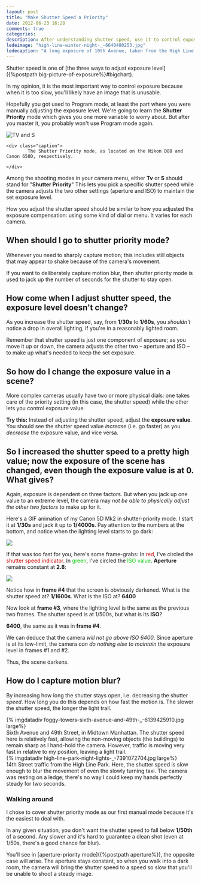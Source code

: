 ```yaml
---
layout: post
title: "Make Shutter Speed a Priority"
date: 2012-06-23 16:20
comments: true
categories: 
description: After understanding shutter speed, use it to control exposure.
ledeimage: "high-line-winter-night-_-6640480253.jpg" 
ledecaption: "A long exposure of 10th Avenue, taken from the High Line on a winter night. The shutter is open for 13 seconds, a length of time that the camera would likely never choose on its own."
---
```



Shutter speed is one of [the three ways to adjust exposure level]({%postpath big-picture-of-exposure%}#bigchart). 

In my opinion, it is the most important way to control exposure because when it is too slow, you'll likely have an image that is unusable.

<!--more-->

Hopefully you got used to Program mode, at least the part where you were manually adjusting the exposure level. We're going to learn the **Shutter Priority** mode which gives you one more variable to worry about. But after you master it, you probably won't use Program mode again.

<div class="imgwrap inset">
	<img src="{{site.graphics_dir}}/shutter-priority-circled.jpg" alt="TV and S">
	

	<div class="caption">
			The Shutter Priority mode, as located on the Nikon D80 and Canon 650D, respectively.
		
	</div>
</div>	


Among the shooting modes in your camera menu, either **Tv** or **S** should stand for "**Shutter Priority**" This lets you pick a specific shutter speed while the camera adjusts the two other settings (aperture and ISO) to maintain the set exposure level.

How you adjust the shutter speed should be similar to how you adjusted the exposure compensation: using some kind of dial or menu. It varies for each camera.


## When should I go to shutter priority mode?
Whenever you need to sharply capture motion; this includes still objects that may appear to shake because of the camera's movement.

If you want to deliberately capture motion blur, then shutter priority mode is used to jack up the number of seconds for the shutter to stay open.

## How come when I adjust shutter speed, the exposure level doesn't change?


As you increase the shutter speed, say, from **1/30s** to <strong>1/60s</strong>, you <em>shouldn't</em> notice a drop in overall lighting, if you're in a reasonably lighted room.

Remember that shutter speed is just one component of exposure; as you move it up or down, the camera adjusts the other two &ndash; aperture and ISO &ndash; to make up what's needed to keep the set exposure.

## So how do I change the exposure value in a scene?
More complex cameras usually have two or more physical dials: one takes care of the priority setting (in this case, the shutter speed) while the other lets you control exposure value.

<strong>Try this:</strong> Instead of adjusting the shutter speed, adjust the <strong>exposure value</strong>. You should see the shutter speed value <em>increase</em> (i.e. go faster) as you <em>decrease</em> the exposure value, and vice versa.


## So I increased the shutter speed to a pretty high value; now the exposure of the scene has changed, even though the exposure value is at 0. What gives?

Again, exposure is dependent on three factors. But when you jack up one value to an extreme level, the camera may <em>not be able to physically adjust the other two factors</em> to make up for it.

Here's a GIF animation of my Canon 5D Mk2 in shutter-priority mode. I start it at <strong>1/30s</strong> and jack it up to <strong>1/4000s</strong>. Pay attention to the numbers at the bottom, and notice when the lighting level starts to go dark:


<div class="medium imgwrap">
	<img src="{{site.graphics_dir}}/camera-back-shutter-v-iso.gif">
</div>

If that was too fast for you, here's some frame-grabs: In <span style="color:#c00">red</span>, I've circled the <span style="color:#c00">shutter speed indicator</span>. In <span style="color:#0c0">green</span>, I've circled the <span style="color:#0c0">ISO value</span>. **Aperture** remains constant at **2.8**:

<div class="medium imgwrap">
	<img src="{{site.graphics_dir}}/camera-back-shutter-v-iso-4scn.jpg">
</div>

Notice how in **frame #4** that the screen is obviously darkened. What is the shutter speed at? **1/1600s**. What is the ISO at? **6400**

Now look at **frame #3**, where the lighting level is the same as the previous two frames. The shutter speed is at 1/500s, but what is its **ISO**?

**6400**, the same as it was in **frame #4**.

We can deduce that the camera *will not go above ISO 6400*. Since aperture is at its low-limit, the camera *can do nothing else to maintain* the exposure level in frames #1 and #2.

Thus, the scene darkens.






## How do I capture motion blur?
By increasing how long the shutter stays open, i.e. decreasing the shutter <em>speed</em>. How long you do this depends on how fast the motion is. The slower the shutter speed, the longer the light trail.

<div class="wide imgwrap">
	{% imgdatadiv foggy-towers-sixth-avenue-and-49th-_-6139425910.jpg large%}
	<div class="caption">
		Sixth Avenue and 49th Street, in Midtown Manhattan. The shutter speed here is relatively fast, allowing the non-moving objects (the buildings) to remain sharp as I hand-hold the camera. However, traffic is moving very fast in relative to my position, leaving a light trail.
	</div>
</div>


<div class="wide imgwrap">
	{% imgdatadiv high-line-park-night-lights-_-7391072704.jpg large%}
	<div class="caption">
		14th Street traffic from the High Line Park. Here, the shutter speed is slow enough to blur the movement of even the slowly turning taxi. The camera was resting on a ledge; there's no way I could keep my hands perfectly steady for two seconds.
	</div>
</div>



### Walking around
I chose to cover shutter priority mode as our first manual mode because it's the easiest to deal with. 

In any given situation, you don't want the shutter speed to fall below **1/50th** of a second. Any slower and it's hard to guarantee a clean shot (even at 1/50s, there's a good chance for blur).

You'll see in  [aperture-priority mode]({%postpath aperture%}), the opposite case will arise. The aperture stays constant, so when you walk into a dark room, the camera will bring the shutter speed to a speed so slow that you'll be unable to shoot a steady image.







